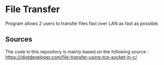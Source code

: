 # File Transfer

Program allows 2 users to transfer files fast over LAN as fast as possible.

## Sources

The code in this repository is mainly based on the following source : <https://idiotdeveloper.com/file-transfer-using-tcp-socket-in-c/>
